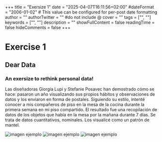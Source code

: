 +++
title = "Exersize 1"
date = "2025-04-07T16:11:56+02:00"
#dateFormat = "2006-01-02" # This value can be configured for per-post date formatting
author = ""
authorTwitter = "" #do not include @
cover = ""
tags = ["", ""]
keywords = ["", ""]
description = ""
showFullContent = false
readingTime = false
hideComments = false
+++

# Exercise 1
## Dear Data

### An exersize to rethink personal data!
<p>Las diseñadoras Giorgia Lupi y Stefanie Posavec han demostrado cómo se hace: pasaron un año visualizando sus propios hábitos y observaciones de datos y los enviaron en forma de postales.  
Siguiendo su estilo, intenté conocer a mis compañeros de piso en la mesa de la cocina durante la primera semana en mi piso compartido.
El resultado fue una recopilación de datos de los objetos que había en la mesa por la mañana durante 7 días. Se trata de datos cuantitativos, nominales.
Los visualicé como un patrón de mantel.<p>


![imagen ejemplo](img/page1.jpg)
![imagen ejemplo](img/page2.jpg)
![imagen ejemplo](img/page3.jpg)

